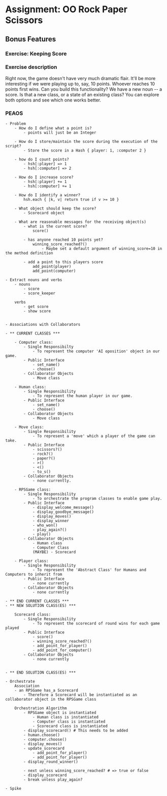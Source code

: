 # Assignment: OO Rock Paper Scissors

## Bonus Features
### Exercise: Keeping Score 

### Exercise description
Right now, the game doesn't have very much dramatic flair. It'll be more interesting if we were playing up to, say, 10 points. Whoever reaches 10 points first wins. Can you build this functionality? We have a new noun -- a score. Is that a new class, or a state of an existing class? You can explore both options and see which one works better.

### PEAOS
	- Problem
		- How do I define what a point is?
			- points will just be an Integer
		
		- How do I store/maintain the score during the execution of the script?
			- Store the score in a Hash { player: 1, :computer 2 }
		
		- how do I count points?
			- hsh[:player] => 1
			- hsh[:computer] => 2

		- How do I increase score?
			- hsh[:player] += 1
			- hsh[:computer] += 1

		- How do I identify a winner?
			hsh.each { |k, v| return true if v >= 10 }

		- What object should keep the score?
			- Scorecard object

		- What are reasonable messages for the receiving object(s)
			- what is the current score?
				score()

			- has anyone reached 10 points yet?
				winning_score_reached?()
					- Maybe set a default argument of winning_score=10 in the method definition

			- add a point to this players score
				add_point(player)
				add_point(computer)

	- Extract nouns and verbs
		- nouns
			- score
			- score_keeper
		
		verbs
			- get score
			- show score


	- Associations with Collaborators

	- ** CURRENT CLASSES ***

		- Computer class: 
			- Single Responsibilty
				- To represent the computer 'AI oposition' object in our game.
			- Public Interface
				- set_name()
				- choose()		
			- Collaborator Objects
				- Move class

		- Human class:
			- Single Responsibility
				- To represent the human player in our game.
			- Public Interface
				- set_name()
				- choose()
			- Collaborator Objects
				- Move class

		- Move class:
			- Single Responsibility
				- To represent a 'move' which a player of the game can take.
			- Public Interface
				- scissors?()
				- rock?()
				- paper?()
				- >()
				- <()
				- to_s()
			- Collaborator Objects
				- none currently.

		- RPSGame class:
			- Single Responsibility
				- To orchestrate the program classes to enable game play.
			- Public Interface
				- display_welcome_message()
				- display_goodbye_message()
				- display_moves()
				- display_winner
				- who_won()
				- play_again?()
				- play()
			- Collaborator Objects
				- Human class
				- Computer Class
				(MAYBE) - Scorecard

		- Player class:
			- Single Responsibility
				- To represent the 'Abstract Class' for Humans and Computers to inherit from
			- Public Interface
				- none currently
			- Collaborator Objects
				- none currently	  			

	- ** END CURRENT CLASSES ***
	- ** NEW SOLUTION CLASS(ES) ***

		Scorecard class:
			- Single Responsibility
				- To represent the scorecard of round wins for each game played
			- Public Interface
				- score()
				- winning_score_reached?()
				- add_point_for_player()
				- add_point_for_computer()
			- Collaborator Objects
				- none currently	
			

	- ** END SOLUTION CLASS(ES) ***

	- Orchestrate
		Association
		- an RPSGame has_a Scorecard
			- Therefore a Scorecard will be instantiated as an collaborator object in the RPSGame class

		Orchestration Algorithm
			- RPSGame object is instantiated
				- Human class is instantiated
				- Computer class is instantiated
				- Scorecard class is instantiated
			- display_scorecard() # This needs to be added
			- human.choose()
			- computer.choose()
			- display_moves()
			- update_scorecard
				- add_point_for_player()
				- add_point_for_player()
			- display_round_winner()

			- next unless winning_score_reached? # => true or false
			- display_scorecard
			- break unless play_again?

	- Spike

















